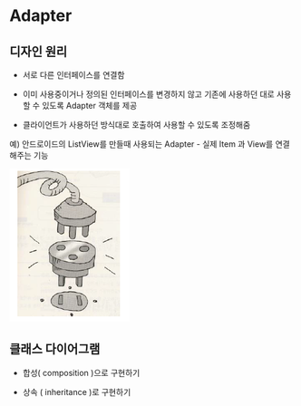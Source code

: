# Adapter

## 디자인 원리

- 서로 다른 인터페이스를 연결함

- 이미 사용중이거나 정의된 인터페이스를 변경하지 않고 기존에 사용하던 대로 사용할 수 있도록 Adapter 객체를 제공

- 클라이언트가 사용하던 방식대로 호출하여 사용할 수 있도록 조정해줌

예) 안드로이드의 ListView를 만들때 사용되는 Adapter - 실제 Item 과 View를 연결해주는 기능

![Adpter](./img/adapter.PNG)

## 클래스 다이어그램

- 합성( composition )으로 구현하기




- 상속 ( inheritance )로 구현하기
